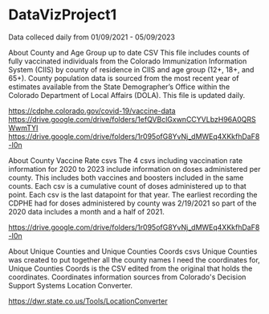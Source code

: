 # DataVizProject1

Data colleced daily from 01/09/2021 - 05/09/2023

About County and Age Group up to date CSV
This file includes counts of fully vaccinated individuals from the Colorado Immunization Information System (CIIS) by county of residence in CIIS and age group (12+, 18+, and  65+). County population data is sourced from the most recent year of estimates available from the State Demographer’s Office within the Colorado Department of Local Affairs (DOLA). This file is updated daily. 

https://cdphe.colorado.gov/covid-19/vaccine-data
https://drive.google.com/drive/folders/1efQVBclGxwnCCYVLbzH96A0QRSWwmTYI
https://drive.google.com/drive/folders/1r095ofG8YvNj_dMWEq4XKkfhDaF8-I0n


About County Vaccine Rate csvs
The 4 csvs including vaccination rate information for 2020 to 2023 include information on doses administered per county. This includes both vaccines and boosters included in the same counts. Each csv is a cumulative count of doses administered up to that point. Each csv is the last datapoint for that year. The earliest recording the CDPHE had for doses administered by county was 2/19/2021 so part of the 2020 data includes a month and a half of 2021.

https://drive.google.com/drive/folders/1r095ofG8YvNj_dMWEq4XKkfhDaF8-I0n

About Unique Counties and Unique Counties Coords csvs
Unique Counties was created to put together all the county names I need the coordinates for, Unique Counties Coords is the CSV edited from the original that holds the coordinates. Coordinates information sources from Colorado's Decision Support Systems Location Converter.

https://dwr.state.co.us/Tools/LocationConverter

